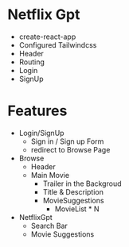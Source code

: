 # Netflix Gpt

- create-react-app
- Configured Tailwindcss
- Header
- Routing
- Login
- SignUp



# Features

- Login/SignUp
    - Sign in / Sign up Form
    - redirect to Browse Page
- Browse
    - Header
    - Main Movie
        - Trailer in the Backgroud
        - Title & Description
        - MovieSuggestions
            - MovieList * N 
- NetflixGpt
    - Search Bar
    - Movie Suggestions